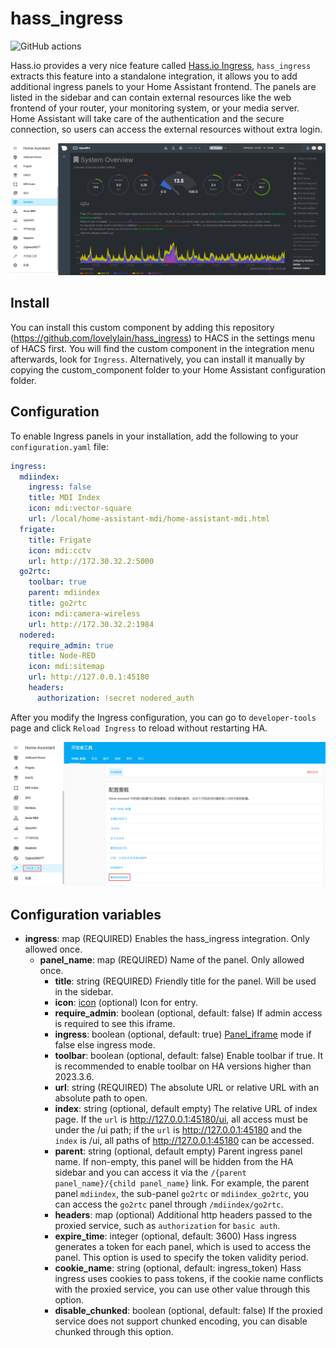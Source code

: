 # hass_ingress

![GitHub actions](https://github.com/lovelylain/hass_ingress/actions/workflows/validate.yaml/badge.svg)

Hass.io provides a very nice feature called [Hass.io Ingress](https://www.home-assistant.io/blog/2019/04/15/hassio-ingress/), `hass_ingress` extracts this feature into a standalone integration, it allows you to add additional ingress panels to your Home Assistant frontend. The panels are listed in the sidebar and can contain external resources like the web frontend of your router, your monitoring system, or your media server. Home Assistant will take care of the authentication and the secure connection, so users can access the external resources without extra login.

![overview](images/overview.png)

## Install

You can install this custom component by adding this repository (https://github.com/lovelylain/hass_ingress) to HACS in the settings menu of HACS first. You will find the custom component in the integration menu afterwards, look for `Ingress`. Alternatively, you can install it manually by copying the custom_component folder to your Home Assistant configuration folder.

## Configuration

To enable Ingress panels in your installation, add the following to your `configuration.yaml` file:

```yaml
ingress:
  mdiindex:
    ingress: false
    title: MDI Index
    icon: mdi:vector-square
    url: /local/home-assistant-mdi/home-assistant-mdi.html
  frigate:
    title: Frigate
    icon: mdi:cctv
    url: http://172.30.32.2:5000
  go2rtc:
    toolbar: true
    parent: mdiindex
    title: go2rtc
    icon: mdi:camera-wireless
    url: http://172.30.32.2:1984
  nodered:
    require_admin: true
    title: Node-RED
    icon: mdi:sitemap
    url: http://127.0.0.1:45180
    headers:
      authorization: !secret nodered_auth
```

After you modify the Ingress configuration, you can go to `developer-tools` page and click `Reload Ingress` to reload without restarting HA.

![reload](images/reload.png)

## Configuration variables

- **ingress**: map (REQUIRED) Enables the hass_ingress integration. Only allowed once.
  - **panel_name**: map (REQUIRED) Name of the panel. Only allowed once.
    - **title**: string (REQUIRED) Friendly title for the panel. Will be used in the sidebar.
    - **icon**: [icon](https://www.home-assistant.io/docs/configuration/customizing-devices/#icon) (optional) Icon for entry.
    - **require_admin**: boolean (optional, default: false) If admin access is required to see this iframe.
    - **ingress**: boolean (optional, default: true) [Panel_iframe](https://www.home-assistant.io/integrations/panel_iframe/) mode if false else ingress mode.
    - **toolbar**: boolean (optional, default: false) Enable toolbar if true. It is recommended to enable toolbar on HA versions higher than 2023.3.6.
    - **url**: string (REQUIRED) The absolute URL or relative URL with an absolute path to open.
    - **index**: string (optional, default empty) The relative URL of index page. If the `url` is http://127.0.0.1:45180/ui, all access must be under the /ui path; if the `url` is http://127.0.0.1:45180 and the `index` is /ui, all paths of http://127.0.0.1:45180 can be accessed.
    - **parent**: string (optional, default empty) Parent ingress panel name. If non-empty, this panel will be hidden from the HA sidebar and you can access it via the `/{parent panel_name}/{child panel_name}` link. For example, the parent panel `mdiindex`, the sub-panel `go2rtc` or `mdiindex_go2rtc`, you can access the `go2rtc` panel through `/mdiindex/go2rtc`.
    - **headers**: map (optional) Additional http headers passed to the proxied service, such as `authorization` for `basic auth`.
    - **expire_time**: integer (optional, default: 3600) Hass ingress generates a token for each panel, which is used to access the panel. This option is used to specify the token validity period.
    - **cookie_name**: string (optional, default: ingress_token) Hass ingress uses cookies to pass tokens, if the cookie name conflicts with the proxied service, you can use other value through this option.
    - **disable_chunked**: boolean (optional, default: false) If the proxied service does not support chunked encoding, you can disable chunked through this option.
